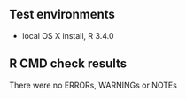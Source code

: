 ## Test environments
* local OS X install, R 3.4.0

## R CMD check results
There were no ERRORs, WARNINGs or NOTEs

